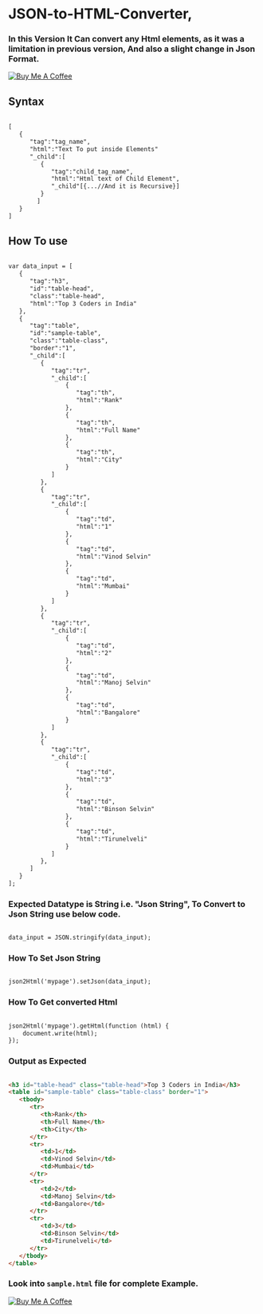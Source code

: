 # JSON-to-HTML-Converter, 

### In this Version It Can convert any Html elements, as it was a limitation in previous version, And also a slight change in Json Format.

<a href="https://www.buymeacoffee.com/vinodselvin" target="_blank"><img src="https://www.buymeacoffee.com/assets/img/custom_images/yellow_img.png" alt="Buy Me A Coffee"></a>

## Syntax

```html

[
   {
      "tag":"tag_name",
      "html":"Text To put inside Elements"
      "_child":[
         {
            "tag":"child_tag_name",
            "html":"Html text of Child Element",
            "_child"[{...//And it is Recursive}]
         }
        ]
   }
]

```

## How To use

```html

var data_input = [
   {
      "tag":"h3",
      "id":"table-head",
      "class":"table-head",
      "html":"Top 3 Coders in India"
   },
   {
      "tag":"table",
      "id":"sample-table",
      "class":"table-class",
      "border":"1",
      "_child":[
         {
            "tag":"tr",
            "_child":[
                {
                   "tag":"th",
                   "html":"Rank"
                },
                {
                   "tag":"th",
                   "html":"Full Name"
                },
                {
                   "tag":"th",
                   "html":"City"
                }
            ]
         },
         {
            "tag":"tr",
            "_child":[
                {
                   "tag":"td",
                   "html":"1"
                },
                {
                   "tag":"td",
                   "html":"Vinod Selvin"
                },
                {
                   "tag":"td",
                   "html":"Mumbai"
                }
            ]
         },
         {
            "tag":"tr",
            "_child":[
                {
                   "tag":"td",
                   "html":"2"
                },
                {
                   "tag":"td",
                   "html":"Manoj Selvin"
                },
                {
                   "tag":"td",
                   "html":"Bangalore"
                }
            ]
         },
         {
            "tag":"tr",
            "_child":[
                {
                   "tag":"td",
                   "html":"3"
                },
                {
                   "tag":"td",
                   "html":"Binson Selvin"
                },
                {
                   "tag":"td",
                   "html":"Tirunelveli"
                }
            ]
         },
      ]
   }
];

```

### Expected Datatype is String i.e. "Json String", To Convert to Json String use below code.

```html

data_input = JSON.stringify(data_input);

```

### How To Set Json String

```html

json2Html('mypage').setJson(data_input);

```
### How To Get converted Html

```html

json2Html('mypage').getHtml(function (html) {
    document.write(html);
});

```

### Output as Expected

```html

<h3 id="table-head" class="table-head">Top 3 Coders in India</h3>
<table id="sample-table" class="table-class" border="1">
   <tbody>
      <tr>
         <th>Rank</th>
         <th>Full Name</th>
         <th>City</th>
      </tr>
      <tr>
         <td>1</td>
         <td>Vinod Selvin</td>
         <td>Mumbai</td>
      </tr>
      <tr>
         <td>2</td>
         <td>Manoj Selvin</td>
         <td>Bangalore</td>
      </tr>
      <tr>
         <td>3</td>
         <td>Binson Selvin</td>
         <td>Tirunelveli</td>
      </tr>
   </tbody>
</table>

```

### Look into `sample.html` file for complete Example.

<a href="https://www.buymeacoffee.com/vinodselvin" target="_blank"><img src="https://www.buymeacoffee.com/assets/img/custom_images/yellow_img.png" alt="Buy Me A Coffee"></a>

